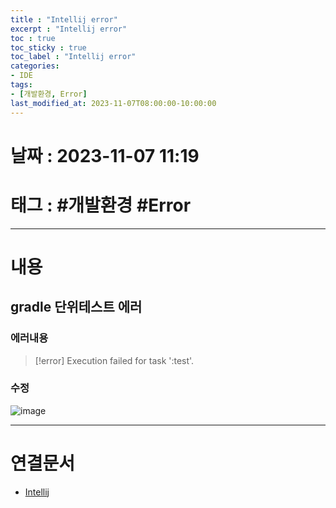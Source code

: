 ```yaml
---
title : "Intellij error"
excerpt : "Intellij error"
toc : true
toc_sticky : true
toc_label : "Intellij error"
categories:
- IDE
tags:
- [개발환경, Error]
last_modified_at: 2023-11-07T08:00:00-10:00:00
---
```


# 날짜 : 2023-11-07 11:19

# 태그 : #개발환경 #Error
---

# 내용

## gradle 단위테스트 에러

### 에러내용
> [!error]
> Execution failed for task ':test'.

### 수정
  
![image](../../assets/images/IntellijTestErrorFix.png)

---

# 연결문서
- [Intellij](../../ide/ide-Intellij)